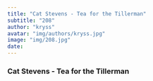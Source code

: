 ```yaml
---
title: "Cat Stevens - Tea for the Tillerman"
subtitle: "208"
author: "kryss"
avatar: "img/authors/kryss.jpg"
image: "img/208.jpg"
date:
---
```


### Cat Stevens - Tea for the Tillerman
